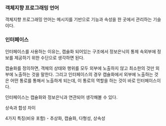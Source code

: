 ### 객체지향 프로그래밍 언어

객체지향 프로그래밍 언어는 메시지를 기반으로 기능과 속성을 한 곳에서 관리하는 기슬이다.

### 인터페이스

인터페이스를 사용하는 이유는, 캡슐화 되어있는 구조에서 정보은닉의 통제 속외부에 정보를 제공하기 위한 수단으로 생각하면 된다.

캡슐화를 정의하면, 객체의 상태와 행위를 모두 외부에 노출하지 않고 최소한의 것만 외부에 노출하는 것을 말한다. 그리고 인터페이스의 경우 캡슐화에서 외부에 노출하는 것은 어떤 통로를 통해서 노출하게 되는데, 이 통로의 역할을 하는 것이 바로 인터페이스이다.

인터페이스는 캡슐화와 정보은닉과 연관되어 생각해볼 수 있다. 



상속과 합성 차이

4가지 특징(비유 포함) - 추상화, 캡슐화, 다형성, 상속성



